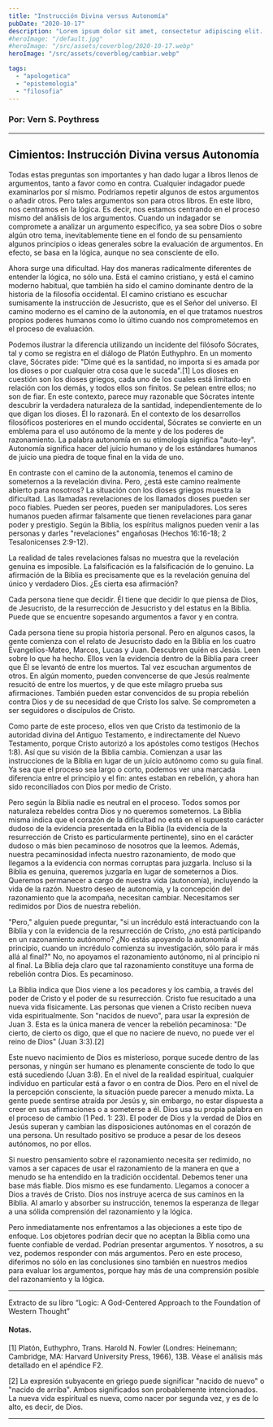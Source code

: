```yaml
---
title: "Instrucción Divina versus Autonomía"
pubDate: "2020-10-17"
description: "Lorem ipsum dolor sit amet, consectetur adipiscing elit. Aliquam porttitor rutrum dolor, quis suscipit nunc porta sed. Praesent id ante leo. Quisque velit ligula, tincidunt id lacinia maximus, efficitur sed felis. Donec dictum semper mi porta ultrices. Nam quis mollis."
#heroImage: "/default.jpg"
#heroImage: "/src/assets/coverblog/2020-10-17.webp"
heroImage: "/src/assets/coverblog/cambiar.webp"

tags:
  - "apologetica"
  - "epistemologia"
  - "filosofia"
---
```


### Por: Vern S. Poythress

---

## Cimientos: Instrucción Divina versus Autonomía

Todas estas preguntas son importantes y han dado lugar a libros llenos de argumentos, tanto a favor como en contra. Cualquier indagador puede examinarlos por sí mismo. Podríamos repetir algunos de estos argumentos o añadir otros. Pero tales argumentos son para otros libros. En este libro, nos centramos en la lógica. Es decir, nos estamos centrando en el proceso mismo del análisis de los argumentos. Cuando un indagador se compromete a analizar un argumento específico, ya sea sobre Dios o sobre algún otro tema, inevitablemente tiene en el fondo de su pensamiento algunos principios o ideas generales sobre la evaluación de argumentos. En efecto, se basa en la lógica, aunque no sea consciente de ello.

Ahora surge una dificultad. Hay dos maneras radicalmente diferentes de entender la lógica, no sólo una. Está el camino cristiano, y está el camino moderno habitual, que también ha sido el camino dominante dentro de la historia de la filosofía occidental. El camino cristiano es escuchar sumisamente la instrucción de Jesucristo, que es el Señor del universo. El camino moderno es el camino de la autonomía, en el que tratamos nuestros propios poderes humanos como lo último cuando nos comprometemos en el proceso de evaluación.

Podemos ilustrar la diferencia utilizando un incidente del filósofo Sócrates, tal y como se registra en el diálogo de Platón Euthyphro. En un momento clave, Sócrates pide: "Dime qué es la santidad, no importa si es amada por los dioses o por cualquier otra cosa que le suceda".\[1\] Los dioses en cuestión son los dioses griegos, cada uno de los cuales está limitado en relación con los demás, y todos ellos son finitos. Se pelean entre ellos; no son de fiar. En este contexto, parece muy razonable que Sócrates intente descubrir la verdadera naturaleza de la santidad, independientemente de lo que digan los dioses. Él lo razonará. En el contexto de los desarrollos filosóficos posteriores en el mundo occidental, Sócrates se convierte en un emblema para el uso autónomo de la mente y de los poderes de razonamiento. La palabra autonomía en su etimología significa "auto-ley". Autonomía significa hacer del juicio humano y de los estándares humanos de juicio una piedra de toque final en la vida de uno.

En contraste con el camino de la autonomía, tenemos el camino de someternos a la revelación divina. Pero, ¿está este camino realmente abierto para nosotros? La situación con los dioses griegos muestra la dificultad. Las llamadas revelaciones de los llamados dioses pueden ser poco fiables. Pueden ser peores, pueden ser manipuladores. Los seres humanos pueden afirmar falsamente que tienen revelaciones para ganar poder y prestigio. Según la Biblia, los espíritus malignos pueden venir a las personas y darles "revelaciones" engañosas (Hechos 16:16-18; 2 Tesalonicenses 2:9-12).

La realidad de tales revelaciones falsas no muestra que la revelación genuina es imposible. La falsificación es la falsificación de lo genuino. La afirmación de la Biblia es precisamente que es la revelación genuina del único y verdadero Dios. ¿Es cierta esa afirmación?

Cada persona tiene que decidir. Él tiene que decidir lo que piensa de Dios, de Jesucristo, de la resurrección de Jesucristo y del estatus en la Biblia. Puede que se encuentre sopesando argumentos a favor y en contra.

Cada persona tiene su propia historia personal. Pero en algunos casos, la gente comienza con el relato de Jesucristo dado en la Biblia en los cuatro Evangelios-Mateo, Marcos, Lucas y Juan. Descubren quién es Jesús. Leen sobre lo que ha hecho. Ellos ven la evidencia dentro de la Biblia para creer que Él se levantó de entre los muertos. Tal vez escuchan argumentos de otros. En algún momento, pueden convencerse de que Jesús realmente resucitó de entre los muertos, y de que este milagro prueba sus afirmaciones. También pueden estar convencidos de su propia rebelión contra Dios y de su necesidad de que Cristo los salve. Se comprometen a ser seguidores o discípulos de Cristo.

Como parte de este proceso, ellos ven que Cristo da testimonio de la autoridad divina del Antiguo Testamento, e indirectamente del Nuevo Testamento, porque Cristo autorizó a los apóstoles como testigos (Hechos 1:8). Así que su visión de la Biblia cambia. Comienzan a usar las instrucciones de la Biblia en lugar de un juicio autónomo como su guía final. Ya sea que el proceso sea largo o corto, podemos ver una marcada diferencia entre el principio y el fin: antes estaban en rebelión, y ahora han sido reconciliados con Dios por medio de Cristo.

Pero según la Biblia nadie es neutral en el proceso. Todos somos por naturaleza rebeldes contra Dios y no queremos someternos. La Biblia misma indica que el corazón de la dificultad no está en el supuesto carácter dudoso de la evidencia presentada en la Biblia (la evidencia de la resurrección de Cristo es particularmente pertinente), sino en el carácter dudoso o más bien pecaminoso de nosotros que la leemos. Además, nuestra pecaminosidad infecta nuestro razonamiento, de modo que llegamos a la evidencia con normas corruptas para juzgarla. Incluso si la Biblia es genuina, queremos juzgarla en lugar de someternos a Dios. Queremos permanecer a cargo de nuestra vida (autonomía), incluyendo la vida de la razón. Nuestro deseo de autonomía, y la concepción del razonamiento que la acompaña, necesitan cambiar. Necesitamos ser redimidos por Dios de nuestra rebelión.

"Pero," alguien puede preguntar, "si un incrédulo está interactuando con la Biblia y con la evidencia de la resurrección de Cristo, ¿no está participando en un razonamiento autónomo? ¿No estás apoyando la autonomía al principio, cuando un incrédulo comienza su investigación, sólo para ir más allá al final?" No, no apoyamos el razonamiento autónomo, ni al principio ni al final. La Biblia deja claro que tal razonamiento constituye una forma de rebelión contra Dios. Es pecaminoso.

La Biblia indica que Dios viene a los pecadores y los cambia, a través del poder de Cristo y el poder de su resurrección. Cristo fue resucitado a una nueva vida físicamente. Las personas que vienen a Cristo reciben nueva vida espiritualmente. Son "nacidos de nuevo", para usar la expresión de Juan 3. Esta es la única manera de vencer la rebelión pecaminosa: "De cierto, de cierto os digo, que el que no naciere de nuevo, no puede ver el reino de Dios" (Juan 3:3).\[2\]

Este nuevo nacimiento de Dios es misterioso, porque sucede dentro de las personas, y ningún ser humano es plenamente consciente de todo lo que está sucediendo (Juan 3:8). En el nivel de la realidad espiritual, cualquier individuo en particular está a favor o en contra de Dios. Pero en el nivel de la percepción consciente, la situación puede parecer a menudo mixta. La gente puede sentirse atraída por Jesús y, sin embargo, no estar dispuesta a creer en sus afirmaciones o a someterse a él. Dios usa su propia palabra en el proceso de cambio (1 Ped. 1: 23). El poder de Dios y la verdad de Dios en Jesús superan y cambian las disposiciones autónomas en el corazón de una persona. Un resultado positivo se produce a pesar de los deseos autónomos, no por ellos.

Si nuestro pensamiento sobre el razonamiento necesita ser redimido, no vamos a ser capaces de usar el razonamiento de la manera en que a menudo se ha entendido en la tradición occidental. Debemos tener una base más fiable. Dios mismo es ese fundamento. Llegamos a conocer a Dios a través de Cristo. Dios nos instruye acerca de sus caminos en la Biblia. Al amarlo y absorber su instrucción, tenemos la esperanza de llegar a una sólida comprensión del razonamiento y la lógica.

Pero inmediatamente nos enfrentamos a las objeciones a este tipo de enfoque. Los objetores podrían decir que no aceptan la Biblia como una fuente confiable de verdad. Podrían presentar argumentos. Y nosotros, a su vez, podemos responder con más argumentos. Pero en este proceso, diferimos no sólo en las conclusiones sino también en nuestros medios para evaluar los argumentos, porque hay más de una comprensión posible del razonamiento y la lógica.

---

Extracto de su libro “Logic: A God-Centered Approach to the Foundation of Western Thought”

#### Notas.

\[1\] Platón, Euthyphro, Trans. Harold N. Fowler (Londres: Heinemann; Cambridge, MA: Harvard University Press, 1966), 13B. Véase el análisis más detallado en el apéndice F2.

\[2\] La expresión subyacente en griego puede significar "nacido de nuevo" o "nacido de arriba". Ambos significados son probablemente intencionados. La nueva vida espiritual es nueva, como nacer por segunda vez, y es de lo alto, es decir, de Dios.

---
